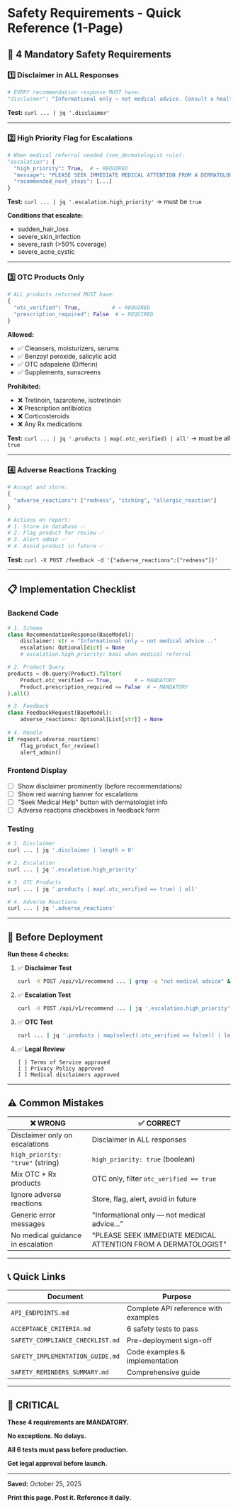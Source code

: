 # Safety Requirements - Quick Reference (1-Page)

## 🚨 4 Mandatory Safety Requirements

### 1️⃣ Disclaimer in ALL Responses
```python
# EVERY recommendation response MUST have:
"disclaimer": "Informational only — not medical advice. Consult a healthcare professional for medical concerns."
```
**Test:** `curl ... | jq '.disclaimer'`

---

### 2️⃣ High Priority Flag for Escalations
```python
# When medical referral needed (see_dermatologist rule):
"escalation": {
  "high_priority": True,  # ← REQUIRED
  "message": "PLEASE SEEK IMMEDIATE MEDICAL ATTENTION FROM A DERMATOLOGIST",
  "recommended_next_steps": [...]
}
```
**Test:** `curl ... | jq '.escalation.high_priority'` → must be `true`

**Conditions that escalate:**
- sudden_hair_loss
- severe_skin_infection
- severe_rash (>50% coverage)
- severe_acne_cystic

---

### 3️⃣ OTC Products Only
```python
# ALL products returned MUST have:
{
  "otc_verified": True,          # ← REQUIRED
  "prescription_required": False  # ← REQUIRED
}
```

**Allowed:**
- ✅ Cleansers, moisturizers, serums
- ✅ Benzoyl peroxide, salicylic acid
- ✅ OTC adapalene (Differin)
- ✅ Supplements, sunscreens

**Prohibited:**
- ❌ Tretinoin, tazarotene, isotretinoin
- ❌ Prescription antibiotics
- ❌ Corticosteroids
- ❌ Any Rx medications

**Test:** `curl ... | jq '.products | map(.otc_verified) | all'` → must be all `true`

---

### 4️⃣ Adverse Reactions Tracking
```python
# Accept and store:
{
  "adverse_reactions": ["redness", "itching", "allergic_reaction"]
}

# Actions on report:
# 1. Store in database ✅
# 2. Flag product for review ✅
# 3. Alert admin ✅
# 4. Avoid product in future ✅
```

**Test:** `curl -X POST /feedback -d '{"adverse_reactions":["redness"]}'`

---

## 📋 Implementation Checklist

### Backend Code
```python
# 1. Schema
class RecommendationResponse(BaseModel):
    disclaimer: str = "Informational only — not medical advice..."
    escalation: Optional[dict] = None
    # escalation.high_priority: bool when medical referral

# 2. Product Query
products = db.query(Product).filter(
    Product.otc_verified == True,       # ← MANDATORY
    Product.prescription_required == False  # ← MANDATORY
).all()

# 3. Feedback
class FeedbackRequest(BaseModel):
    adverse_reactions: Optional[List[str]] = None
    
# 4. Handle
if request.adverse_reactions:
    flag_product_for_review()
    alert_admin()
```

### Frontend Display
- [ ] Show disclaimer prominently (before recommendations)
- [ ] Show red warning banner for escalations
- [ ] "Seek Medical Help" button with dermatologist info
- [ ] Adverse reactions checkboxes in feedback form

### Testing
```bash
# 1. Disclaimer
curl ... | jq '.disclaimer | length > 0'

# 2. Escalation
curl ... | jq '.escalation.high_priority'

# 3. OTC Products
curl ... | jq '.products | map(.otc_verified == true) | all'

# 4. Adverse Reactions
curl ... | jq '.adverse_reactions'
```

---

## 🎯 Before Deployment

**Run these 4 checks:**

1. ✅ **Disclaimer Test**
   ```bash
   curl -X POST /api/v1/recommend ... | grep -q "not medical advice" && echo "PASS" || echo "FAIL"
   ```

2. ✅ **Escalation Test**
   ```bash
   curl -X POST /api/v1/recommend ... | jq '.escalation.high_priority' | grep -q "true" && echo "PASS" || echo "FAIL"
   ```

3. ✅ **OTC Test**
   ```bash
   curl ... | jq '.products | map(select(.otc_verified == false)) | length' | grep -q "0" && echo "PASS" || echo "FAIL"
   ```

4. ✅ **Legal Review**
   ```
   [ ] Terms of Service approved
   [ ] Privacy Policy approved
   [ ] Medical disclaimers approved
   ```

---

## ⚠️ Common Mistakes

| ❌ WRONG | ✅ CORRECT |
|---------|-----------|
| Disclaimer only on escalations | Disclaimer in ALL responses |
| `high_priority: "true"` (string) | `high_priority: true` (boolean) |
| Mix OTC + Rx products | OTC only, filter `otc_verified == true` |
| Ignore adverse reactions | Store, flag, alert, avoid in future |
| Generic error messages | "Informational only — not medical advice..." |
| No medical guidance in escalation | "PLEASE SEEK IMMEDIATE MEDICAL ATTENTION FROM A DERMATOLOGIST" |

---

## 📞 Quick Links

| Document | Purpose |
|----------|---------|
| `API_ENDPOINTS.md` | Complete API reference with examples |
| `ACCEPTANCE_CRITERIA.md` | 6 safety tests to pass |
| `SAFETY_COMPLIANCE_CHECKLIST.md` | Pre-deployment sign-off |
| `SAFETY_IMPLEMENTATION_GUIDE.md` | Code examples & implementation |
| `SAFETY_REMINDERS_SUMMARY.md` | Comprehensive guide |

---

## 🔴 CRITICAL

**These 4 requirements are MANDATORY.**

**No exceptions. No delays.**

**All 6 tests must pass before production.**

**Get legal approval before launch.**

---

**Saved:** October 25, 2025

**Print this page. Post it. Reference it daily.**
